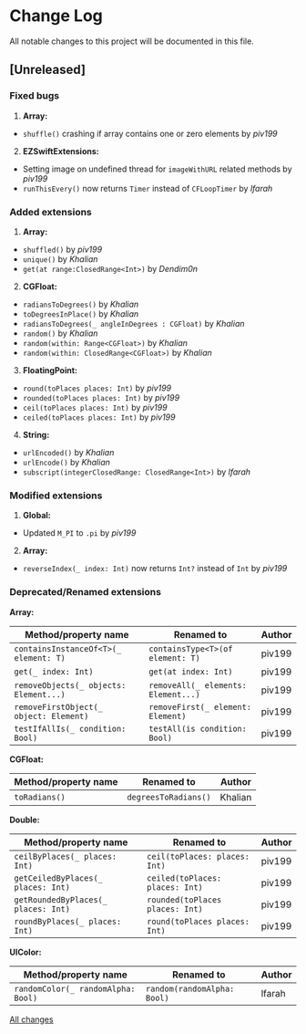 # Change Log
All notable changes to this project will be documented in this file.

## [Unreleased] 

### Fixed bugs

1. **Array:**
  - `shuffle()` crashing if array contains one or zero elements by *piv199*

2. **EZSwiftExtensions:**
  - Setting image on undefined thread for `imageWithURL` related methods by *piv199*
  - `runThisEvery()` now returns `Timer` instead of `CFLoopTimer` by *lfarah*

### Added extensions

1. **Array:**
  - `shuffled()` by *piv199*
  - `unique()` by *Khalian*
  - `get(at range:ClosedRange<Int>)` by *Dendim0n*

2. **CGFloat:**
  - `radiansToDegrees()` by *Khalian*
  - `toDegreesInPlace()` by *Khalian*
  - `radiansToDegrees(_ angleInDegrees : CGFloat)` by *Khalian*
  - `random()` by *Khalian*
  - `random(within: Range<CGFloat>)` by *Khalian*
  - `random(within: ClosedRange<CGFloat>)` by *Khalian*

3. **FloatingPoint:**
  - `round(toPlaces places: Int)` by *piv199*
  - `rounded(toPlaces places: Int)` by *piv199*
  - `ceil(toPlaces places: Int)` by *piv199*
  - `ceiled(toPlaces places: Int)` by *piv199*

4. **String:**
  - `urlEncoded()` by *Khalian*
  - `urlEncode()` by *Khalian*
  - `subscript(integerClosedRange: ClosedRange<Int>)` by *lfarah*

### Modified extensions

1. **Global:**
  - Updated `M_PI` to `.pi` by *piv199*

2. **Array:**
  - `reverseIndex(_ index: Int)` now returns `Int?` instead of `Int` by *piv199*

### Deprecated/Renamed extensions

**Array:**

Method/property name  | Renamed to | Author 
------------- | ------------- | ------------- 
`containsInstanceOf<T>(_ element: T)`  | `containsType<T>(of element: T)` | piv199 
`get(_ index: Int)`  | `get(at index: Int)` | piv199 
`removeObjects(_ objects: Element...)`  | `removeAll(_ elements: Element...)` | piv199 
`removeFirstObject(_ object: Element)`  | `removeFirst(_ element: Element)` | piv199 
`testIfAllIs(_ condition: Bool)`  | `testAll(is condition: Bool)` | piv199 

**CGFloat:**

Method/property name  | Renamed to | Author 
------------- | ------------- | ------------- 
| `toRadians()` | `degreesToRadians()` | Khalian |

**Double:**

Method/property name  | Renamed to | Author 
------------- | ------------- | ------------- 
 `ceilByPlaces(_ places: Int)` | `ceil(toPlaces: places: Int)` | piv199 
 `getCeiledByPlaces(_ places: Int)` | `ceiled(toPlaces: places: Int)` | piv199 
 `getRoundedByPlaces(_ places: Int)` | `rounded(toPlaces places: Int)` | piv199 
 `roundByPlaces(_ places: Int)` | `round(toPlaces places: Int)` | piv199 

**UIColor:**

Method/property name  | Renamed to | Author 
------------- | ------------- | ------------- 
 `randomColor(_ randomAlpha: Bool)` | `random(randomAlpha: Bool)` | lfarah 

[All changes](https://github.com/goktugyil/EZSwiftExtensions/compare/1.7...master)

